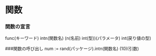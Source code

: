 # 関数
### 関数の宣言   
func(キーワード) intn(関数名) (n(名前) int(型))(パラメータ) int(戻り値の型)   

###関数の呼び出し
num := rand(パッケージ).intn(関数名) (10)(引数)   
   
